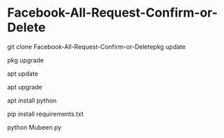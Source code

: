 # Facebook-All-Request-Confirm-or-Delete

git clone Facebook-All-Request-Confirm-or-Deletepkg update

pkg upgrade

apt update

apt upgrade

apt install python

pip install requirements.txt

python Mubeen.py
